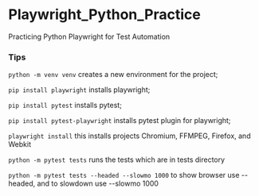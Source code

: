 # Playwright_Python_Practice
Practicing Python Playwright for Test Automation

### Tips
```python -m venv venv``` creates a new environment for the project;

```pip install playwright``` installs playwright;

```pip install pytest``` installs pytest;

```pip install pytest-playwright``` installs pytest plugin for playwright;

```playwright install``` this installs projects Chromium, FFMPEG, Firefox, and Webkit

```python -m pytest tests``` runs the tests which are in tests directory

```python -m pytest tests --headed --slowmo 1000``` to show browser use --headed, and to slowdown use --slowmo 1000
